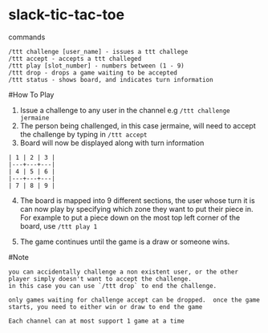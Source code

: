 # slack-tic-tac-toe

commands
```
/ttt challenge [user_name] - issues a ttt challege
/ttt accept - accepts a ttt challeged
/ttt play [slot_number] - numbers between (1 - 9)
/ttt drop - drops a game waiting to be accepted
/ttt status - shows board, and indicates turn information
```

#How To Play

1) Issue a challenge to any user in the channel e.g `/ttt challenge jermaine`
2) The person being challenged, in this case jermaine, will need to accept the challenge by typing in `/ttt accept`
3) Board will now be displayed along with turn information

```
| 1 | 2 | 3 |
|---+---+---|
| 4 | 5 | 6 |
|---+---+---|
| 7 | 8 | 9 |
```

4) The board is mapped into 9 different sections, the user whose turn it is can now play by specifying
  which zone they want to put their piece in.  For example to put a piece down on the most top left corner of the
  board, use `/ttt play 1`

5) The game continues until the game is a draw or someone wins.

#Note
```
you can accidentally challenge a non existent user, or the other player simply doesn't want to accept the challenge.
in this case you can use `/ttt drop` to end the challenge.

only games waiting for challenge accept can be dropped.  once the game starts, you need to either win or draw to end the game
```

```
Each channel can at most support 1 game at a time
```


